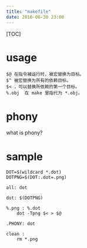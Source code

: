 ```yaml
---
title: "makefile"
date: 2016-06-30 23:00
---
```

[TOC]

# usage
```
$@ 在指令被运行时，被宏替换为目标。
$^ 被宏替换为所有的依赖目标。
$< ，可以替换所依赖的第一个目标。
%.obj  在 make 里指代为 *.obj。
```
# phony
what is phony?

# sample

```
DOT=$(wildcard *.dot)
DOTPNG=$(DOT:.dot=.png)

all: dot

dot: $(DOTPNG)

%.png : %.dot	
	dot -Tpng $< > $@

.PHONY: dot

clean :
	rm *.png 

```
